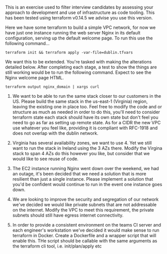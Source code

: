 This is an exercise used to filter interview candidates by assessing your approach to development and use of
infrastructure as code tooling. This has been tested using terraform v0.14.5 we advise you use 
this version.

Here we have some terraform to build a simple VPC network, for now we have just one instance running the web server 
Nginx in its default configuration, serving up the default welcome page. To run this use the following command...

    terraform init && terraform apply -var-file=dublin.tfvars

We want this to be extended. You're tasked with making the alterations detailed below. After completing each stage, 
a test to show the things are still working would be to run the following command. Expect to see the Nginx welcome 
page HTML.

    terraform output nginx_domain | xargs curl


1. We want to be able to run the same stack closer to our customers in the US. Please build the same stack in 
the us-east-1 (Virginia) region, leaving the existing one in place too.  Feel free to modify the code and or structure 
as much as needed in order to do this, you'll need to consider terraform state each stack should have its own state but 
don't feel you need to go as far as setting up remote state. As for a CIDR the new VPC use whatever you feel like, 
providing it is compliant with RFC-1918 and does not overlap with the dublin network.

2. Virginia has several availability zones, we want to use 4. Yet we still want to run the stack in Ireland using the 3 
AZs there. Modify the Virgina stack to span 4 AZs do this however you like, but consider that we would like to 
see reuse of code.

3. The EC2 instance running Nginx went down over the weekend, we had an outage, it's been decided that we need a solution 
that is more resilient than just a single instance. Please implement a solution that you'd be confident would continue 
to run in the event one instance goes down. 

4. We are looking to improve the security and segregation of our network we've decided we would like private subnets that
are not addressable on the internet. Modify the VPC to meet this requirement, the private subnets should still have egress
internet connectivity.

5. In order to provide a consistent environment on the teams CI server and each engineer's workstation we've decided it 
would make sense to run terraform in Docker. Create a Dockerfile and a wrapper script that will enable this. THe script
should be callable with the same arguments as the terraform cli tool, i.e. init/plan/apply etc
 

